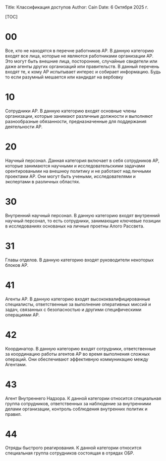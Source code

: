 Title: Классификация доступов
Author: Cain
Date: 6 Октября 2025 г.

[TOC]

# 00
Все, кто не находятся в перечне работников АР. В данную категорию входят все лица, которые не являются работниками организации АР. Это могут быть внешние лица, посторонние, случайные свидетели или даже агенты других организаций или правительств.
В данный перечень входят те, к кому АР испытывает интерес и собирает информацию. Будь то если разумный мешается или кандидат на вербовку

# 10
Сотрудники АР. В данную категорию входят основные члены организации, которые занимают различные должности и выполняют разнообразные обязанности, предназначенные для поддержания деятельности АР.

# 20
Научный персонал. Данная категория включает в себя сотрудников АР, которые занимаются научными и исследовательскими задачами орентироваными на внешнюу политику и не работают над личными проектами АР. Они могут быть учеными, исследователями и экспертами в различных областях.

# 30
Внутренний научный персонал. В данную категорию входят внутренний научный персонал, то есть сотрудники, занимающие ключевые позиции в исследованиях основаных на личные проетны Алого Рассвета.

# 31
Главы отделов. В данную категорию входят руководители некоторых блоков АР.

# 41
Агенты АР. В данную категорию входят высококвалифицированные специалисты, ответственные за выполнение оперативных миссий и задач, связанных с безопасностью и другими специфическими операциями АР.

# 42
Координатор. В данную категорию входят сотрудники, ответственные за координацию работы агентов АР во время выполнения сложных операций. Они обеспечивают эффективную коммуникацию между Агентами.

# 43
Агент Внутреннего Надзора. К данной категории относится специальная группа сотрудников, ответственных за наблюдение за внутренними делами организации, контроль соблюдения внутренних политик и правил.

# 44
Отряды быстрого реагирования. К данной категории относится специальная группа сотрудников состоящая в отрядах ОБР.
